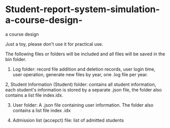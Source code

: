 # Student-report-system-simulation-a-course-design-
a course design

Just a toy, please don't use it for practical use.

The following files or folders will be included and all files will be saved in the bin folder.
1. Log folder: record file addition and deletion records, user login time, user operation, generate new files by year, one .log file per year.

2, Student Information (Student) folder: contains all student information, each student's information is stored by a separate .json file, the folder also contains a list file index.idx.

3. User folder: A .json file containing user information. The folder also contains a list file index .idx

4. Admission list (accepct) file: list of admitted students

